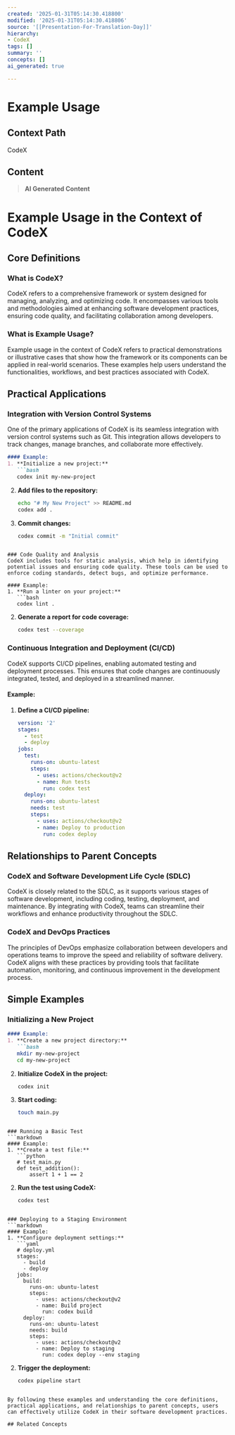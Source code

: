 ```yaml
---
created: '2025-01-31T05:14:30.418800'
modified: '2025-01-31T05:14:30.418806'
source: '[[Presentation-For-Translation-Day]]'
hierarchy:
- CodeX
tags: []
summary: ''
concepts: []
ai_generated: true

---
```


# Example Usage

## Context Path
CodeX

## Content
> **AI Generated Content**
 # Example Usage in the Context of CodeX

## Core Definitions

### What is CodeX?
CodeX refers to a comprehensive framework or system designed for managing, analyzing, and optimizing code. It encompasses various tools and methodologies aimed at enhancing software development practices, ensuring code quality, and facilitating collaboration among developers.

### What is Example Usage?
Example usage in the context of CodeX refers to practical demonstrations or illustrative cases that show how the framework or its components can be applied in real-world scenarios. These examples help users understand the functionalities, workflows, and best practices associated with CodeX.

## Practical Applications

### Integration with Version Control Systems
One of the primary applications of CodeX is its seamless integration with version control systems such as Git. This integration allows developers to track changes, manage branches, and collaborate more effectively.

```markdown
#### Example:
1. **Initialize a new project:**
   ```bash
   codex init my-new-project
   ```
2. **Add files to the repository:**
   ```bash
   echo "# My New Project" >> README.md
   codex add .
   ```
3. **Commit changes:**
   ```bash
   codex commit -m "Initial commit"
   ```
```

### Code Quality and Analysis
CodeX includes tools for static analysis, which help in identifying potential issues and ensuring code quality. These tools can be used to enforce coding standards, detect bugs, and optimize performance.

#### Example:
1. **Run a linter on your project:**
   ```bash
   codex lint .
   ```
2. **Generate a report for code coverage:**
   ```bash
   codex test --coverage
   ```

### Continuous Integration and Deployment (CI/CD)
CodeX supports CI/CD pipelines, enabling automated testing and deployment processes. This ensures that code changes are continuously integrated, tested, and deployed in a streamlined manner.

#### Example:
1. **Define a CI/CD pipeline:**
   ```yaml
   version: '2'
   stages:
     - test
     - deploy
   jobs:
     test:
       runs-on: ubuntu-latest
       steps:
         - uses: actions/checkout@v2
         - name: Run tests
           run: codex test
     deploy:
       runs-on: ubuntu-latest
       needs: test
       steps:
         - uses: actions/checkout@v2
         - name: Deploy to production
           run: codex deploy
   ```

## Relationships to Parent Concepts

### CodeX and Software Development Life Cycle (SDLC)
CodeX is closely related to the SDLC, as it supports various stages of software development, including coding, testing, deployment, and maintenance. By integrating with CodeX, teams can streamline their workflows and enhance productivity throughout the SDLC.

### CodeX and DevOps Practices
The principles of DevOps emphasize collaboration between developers and operations teams to improve the speed and reliability of software delivery. CodeX aligns with these practices by providing tools that facilitate automation, monitoring, and continuous improvement in the development process.

## Simple Examples

### Initializing a New Project
```markdown
#### Example:
1. **Create a new project directory:**
   ```bash
   mkdir my-new-project
   cd my-new-project
   ```
2. **Initialize CodeX in the project:**
   ```bash
   codex init
   ```
3. **Start coding:**
   ```bash
   touch main.py
   ```
```

### Running a Basic Test
```markdown
#### Example:
1. **Create a test file:**
   ```python
   # test_main.py
   def test_addition():
       assert 1 + 1 == 2
   ```
2. **Run the test using CodeX:**
   ```bash
   codex test
   ```
```

### Deploying to a Staging Environment
```markdown
#### Example:
1. **Configure deployment settings:**
   ```yaml
   # deploy.yml
   stages:
     - build
     - deploy
   jobs:
     build:
       runs-on: ubuntu-latest
       steps:
         - uses: actions/checkout@v2
         - name: Build project
           run: codex build
     deploy:
       runs-on: ubuntu-latest
       needs: build
       steps:
         - uses: actions/checkout@v2
         - name: Deploy to staging
           run: codex deploy --env staging
   ```
2. **Trigger the deployment:**
   ```bash
   codex pipeline start
   ```
```

By following these examples and understanding the core definitions, practical applications, and relationships to parent concepts, users can effectively utilize CodeX in their software development practices.

## Related Concepts
